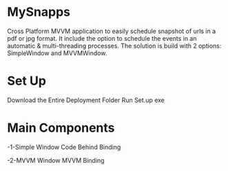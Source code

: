 # MySnapps
Cross Platform MVVM application to easily schedule snapshot of urls in a pdf or jpg format. It include the option to schedule the events in an automatic &amp; multi-threading processes. The solution is build with 2 options: SimpleWindow and MVVMWindow.

# Set Up
Download the Entire Deployment Folder
Run Set.up exe

# Main Components
-1-Simple Window
    Code Behind Binding
   
-2-MVVM Window 
    MVVM Binding
    

